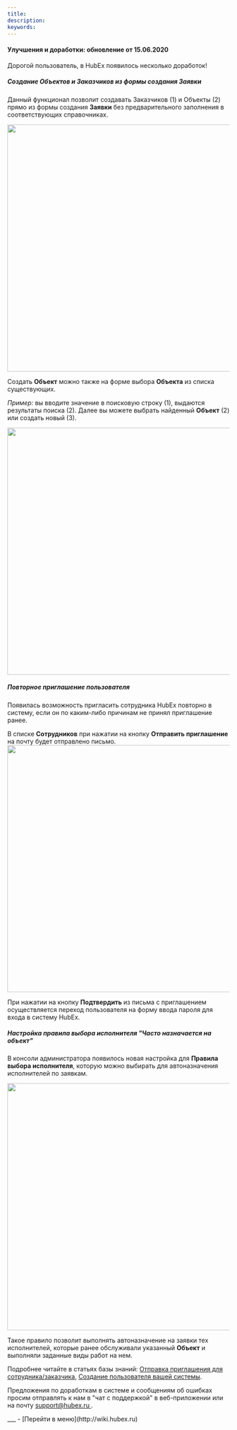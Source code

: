 ```yaml
---
title: 
description: 
keywords: 
---
```


#### Улучшения и доработки: обновление от 15.06.2020
<html>
<meta charset="utf-8">

</html>
<body>
<p>Дорогой пользователь, в HubEx появилось несколько доработок! </p> 
 <h5>Создание Объектов и Заказчиков из формы создания Заявки</h5>
<p>Данный функционал позволит создавать Заказчиков (1) и Объекты (2) прямо из формы создания <strong>Заявки</strong> без предварительного заполнения в соответствующих справочниках. </p>
<div><img style="margin: 0 auto; display: block; max-width: 100%;" src="https://239911.selcdn.ru/Public/_articles/CreateCustomerObjInTaskForm/CreateObjInTask_1.png" width="559" height="auto" /></div>

<p>Создать <strong>Объект</strong> можно также на форме выбора <strong>Объекта</strong> из списка существующих. </p>
<p><i>Пример: </i>вы вводите значение в поисковую строку (1), выдаются результаты поиска (2).  Далее вы можете выбрать найденный <strong>Объект</strong> (2) или создать новый (3).</p>
<div><img style="margin: 0 auto; display: block; max-width: 100%;" src="https://239911.selcdn.ru/Public/_articles/CreateCustomerObjInTaskForm/CreateObjInTime_2.png" width="559" height="auto" /></div>


<h5>Повторное приглашение пользователя</h5>
<p>Появилась возможность пригласить сотрудника HubEx повторно в систему, если он по каким-либо причинам не принял приглашение ранее. </p>
В списке <strong>Сотрудников</strong> при нажатии на кнопку <strong>Отправить приглашение</strong> на почту будет отправлено письмо. 

<div><img style="margin: 0 auto; display: block; max-width: 100%;" src="https://239911.selcdn.ru/Public/_articles/News%201.06.2020/invite.png" width="559" height="auto" /></div>

<p>При нажатии на кнопку <strong>Подтвердить</strong> из письма с приглашением осуществляется переход пользователя на форму ввода пароля для входа в систему HubEx. </p>

<h5>Настройка правила выбора исполнителя "Часто назначается на объект"</h5>
<p>В консоли администратора появилось новая настройка для <strong>Правила выбора исполнителя</strong>, которую можно выбирать для автоназначения исполнителей по заявкам.</p>

<div><img style="margin: 0 auto; display: block; max-width: 100%;" src="https://239911.selcdn.ru/Public/_articles/News%201.06.2020/NewRuleAdm.png" width="559" height="auto" /></div>

<p>Такое правило позволит выполнять автоназначение на заявки тех исполнителей, которые ранее обслуживали указанный <strong>Объект</strong> и выполняли заданные виды работ на нем.</p>


<p>Подробнее читайте в статьях базы знаний: <a href="https://wiki.hubex.ru/docs/FAQ/RU/user/HowToSendInvitation.html">Отправка приглашения для сотрудника/заказчика</a>, <a href="https://wiki.hubex.ru/docs/FAQ/RU/user/CreatingUser.html">Создание пользователя вашей системы</a>.</p>

<p>Предложения по доработкам в системе и сообщениям об ошибках просим отправлять к нам в "чат с поддержкой" в веб-приложении или на почту <a href="mailto:support@hubex.ru" target="_blank" rel="noopener"> support@hubex.ru </a>.</p>

</body>
___
- [Перейти в меню](http://wiki.hubex.ru)
